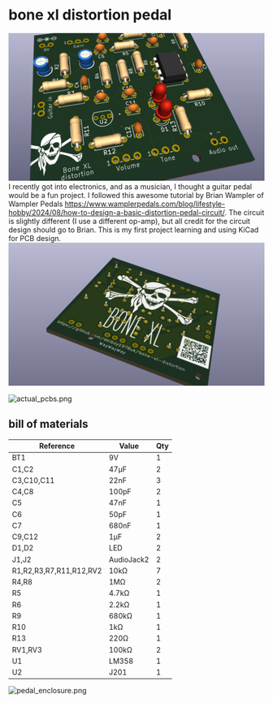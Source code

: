# bone xl distortion pedal
![BoneXL](front.png)
I recently got into electronics, and as a musician, I thought a guitar pedal would be a fun project. I followed this awesome tutorial by Brian Wampler of Wampler 
Pedals https://www.wamplerpedals.com/blog/lifestyle-hobby/2024/08/how-to-design-a-basic-distortion-pedal-circuit/. The circuit is slightly different (I use a 
different op-amp), but all credit for the circuit design should go to Brian. This is my first project learning and using KiCad for PCB design.
![back.png](back.png)

![actual_pcbs.png](actual_pcbs.png)
## bill of materials

| Reference               | Value      | Qty 
|-------------------------|------------|-----
| BT1                     | 9V         | 1   
| C1,C2                   | 47µF       | 2   
| C3,C10,C11              | 22nF       | 3   
| C4,C8                   | 100pF      | 2   
| C5                      | 47nF       | 1   
| C6                      | 50pF       | 1   
| C7                      | 680nF      | 1   
| C9,C12                  | 1µF        | 2   
| D1,D2                   | LED        | 2   
| J1,J2                   | AudioJack2 | 2   
| R1,R2,R3,R7,R11,R12,RV2 | 10kΩ       | 7   
| R4,R8                   | 1MΩ        | 2   
| R5                      | 4.7kΩ      | 1   
| R6                      | 2.2kΩ      | 1   
| R9                      | 680kΩ      | 1   
| R10                     | 1kΩ        | 1   
| R13                     | 220Ω       | 1   
| RV1,RV3                 | 100kΩ      | 2   
| U1                      | LM358      | 1   
| U2                      | J201       | 1  


![pedal_enclosure.png](pedal_enclosure.png)
